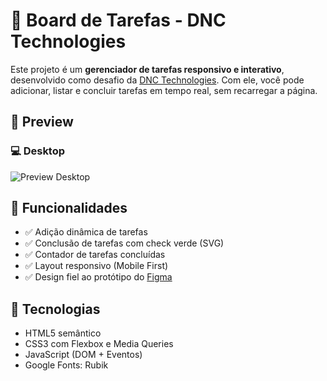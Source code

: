 # 📝 Board de Tarefas - DNC Technologies

Este projeto é um **gerenciador de tarefas responsivo e interativo**, desenvolvido como desafio da [DNC Technologies](https://www.escoladnc.com.br/). Com ele, você pode adicionar, listar e concluir tarefas em tempo real, sem recarregar a página.

## 📸 Preview

### 💻 Desktop
![Preview Desktop]([[./img/preview-desktop.png](https://boarddetarefasdncrid183977.netlify.app/)](https://boarddetarefasdncrid183977.netlify.app))



## 🚀 Funcionalidades

- ✅ Adição dinâmica de tarefas
- ✅ Conclusão de tarefas com check verde (SVG)
- ✅ Contador de tarefas concluídas
- ✅ Layout responsivo (Mobile First)
- ✅ Design fiel ao protótipo do [Figma](https://www.figma.com/design/GZzqLg5ATOLfOh7Ea7Guee/Desafio---Board-de-Tarefas-DNC)

## 🧪 Tecnologias

- HTML5 semântico
- CSS3 com Flexbox e Media Queries
- JavaScript (DOM + Eventos)
- Google Fonts: Rubik
